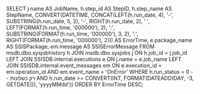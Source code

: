 SELECT 
    j.name AS JobName,
    h.step_id AS StepID,
    h.step_name AS StepName,
    CONVERT(DATETIME, 
        CONCAT(LEFT(h.run_date, 4), '-', SUBSTRING(h.run_date, 5, 2), '-', RIGHT(h.run_date, 2), ' ', 
               LEFT(FORMAT(h.run_time, '000000'), 2), ':', 
               SUBSTRING(FORMAT(h.run_time, '000000'), 3, 2), ':', 
               RIGHT(FORMAT(h.run_time, '000000'), 2))) AS ErrorTime,
    e.package_name AS SSISPackage,
    em.message AS SSISErrorMessage
FROM msdb.dbo.sysjobhistory h
JOIN msdb.dbo.sysjobs j ON h.job_id = j.job_id
LEFT JOIN SSISDB.internal.executions e ON j.name = e.job_name
LEFT JOIN SSISDB.internal.event_messages em ON e.execution_id = em.operation_id AND em.event_name = 'OnError'
WHERE h.run_status = 0 -- רק כשלונות
AND h.run_date >= CONVERT(INT, FORMAT(DATEADD(DAY, -3, GETDATE()), 'yyyyMMdd'))
ORDER BY ErrorTime DESC;
